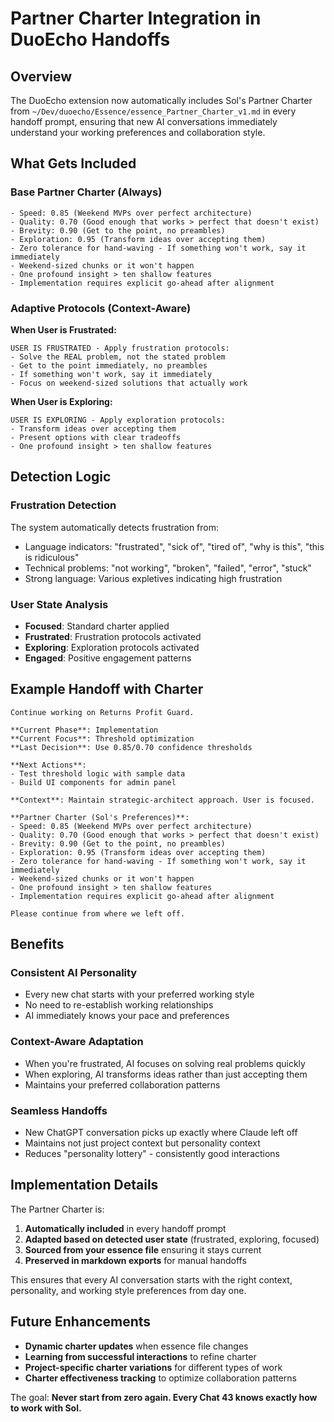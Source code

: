 # Partner Charter Integration in DuoEcho Handoffs

## Overview

The DuoEcho extension now automatically includes Sol's Partner Charter from `~/Dev/duoecho/Essence/essence_Partner_Charter_v1.md` in every handoff prompt, ensuring that new AI conversations immediately understand your working preferences and collaboration style.

## What Gets Included

### **Base Partner Charter (Always)**
```
- Speed: 0.85 (Weekend MVPs over perfect architecture)
- Quality: 0.70 (Good enough that works > perfect that doesn't exist)
- Brevity: 0.90 (Get to the point, no preambles)
- Exploration: 0.95 (Transform ideas over accepting them)
- Zero tolerance for hand-waving - If something won't work, say it immediately
- Weekend-sized chunks or it won't happen
- One profound insight > ten shallow features
- Implementation requires explicit go-ahead after alignment
```

### **Adaptive Protocols (Context-Aware)**

**When User is Frustrated:**
```
USER IS FRUSTRATED - Apply frustration protocols:
- Solve the REAL problem, not the stated problem
- Get to the point immediately, no preambles
- If something won't work, say it immediately
- Focus on weekend-sized solutions that actually work
```

**When User is Exploring:**
```
USER IS EXPLORING - Apply exploration protocols:
- Transform ideas over accepting them
- Present options with clear tradeoffs
- One profound insight > ten shallow features
```

## Detection Logic

### **Frustration Detection**
The system automatically detects frustration from:
- Language indicators: "frustrated", "sick of", "tired of", "why is this", "this is ridiculous"
- Technical problems: "not working", "broken", "failed", "error", "stuck"
- Strong language: Various expletives indicating high frustration

### **User State Analysis**
- **Focused**: Standard charter applied
- **Frustrated**: Frustration protocols activated
- **Exploring**: Exploration protocols activated
- **Engaged**: Positive engagement patterns

## Example Handoff with Charter

```
Continue working on Returns Profit Guard.

**Current Phase**: Implementation
**Current Focus**: Threshold optimization
**Last Decision**: Use 0.85/0.70 confidence thresholds

**Next Actions**:
- Test threshold logic with sample data
- Build UI components for admin panel

**Context**: Maintain strategic-architect approach. User is focused.

**Partner Charter (Sol's Preferences)**:
- Speed: 0.85 (Weekend MVPs over perfect architecture)
- Quality: 0.70 (Good enough that works > perfect that doesn't exist)
- Brevity: 0.90 (Get to the point, no preambles)
- Exploration: 0.95 (Transform ideas over accepting them)
- Zero tolerance for hand-waving - If something won't work, say it immediately
- Weekend-sized chunks or it won't happen
- One profound insight > ten shallow features
- Implementation requires explicit go-ahead after alignment

Please continue from where we left off.
```

## Benefits

### **Consistent AI Personality**
- Every new chat starts with your preferred working style
- No need to re-establish working relationships
- AI immediately knows your pace and preferences

### **Context-Aware Adaptation**
- When you're frustrated, AI focuses on solving real problems quickly
- When exploring, AI transforms ideas rather than just accepting them
- Maintains your preferred collaboration patterns

### **Seamless Handoffs**
- New ChatGPT conversation picks up exactly where Claude left off
- Maintains not just project context but personality context
- Reduces "personality lottery" - consistently good interactions

## Implementation Details

The Partner Charter is:
1. **Automatically included** in every handoff prompt
2. **Adapted based on detected user state** (frustrated, exploring, focused)
3. **Sourced from your essence file** ensuring it stays current
4. **Preserved in markdown exports** for manual handoffs

This ensures that every AI conversation starts with the right context, personality, and working style preferences from day one.

## Future Enhancements

- **Dynamic charter updates** when essence file changes
- **Learning from successful interactions** to refine charter
- **Project-specific charter variations** for different types of work
- **Charter effectiveness tracking** to optimize collaboration patterns

The goal: **Never start from zero again. Every Chat 43 knows exactly how to work with Sol.**
